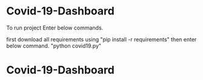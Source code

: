 # Covid-19-Dashboard



To run project Enter below commands.

first download all requirements
using
 "pip install -r requirements"
 then enter below command.
  "python covid19.py"

# Covid-19-Dashboard

